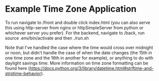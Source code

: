 # Example Time Zone Application

To run navigate to /front and double click index.html (you can also serve this using http-server from nginx or httpSimpleServer from python or whichever server you prefer).
For the backend, navigate to /back, run source .env/bin/activate and then ./run.sh

Note that I've handled the case where the time would cross over midnight or noon, but didn't handle the case of when the date changes (the 15th in one time zone and the 16th in another for example), or anything to do with daylight savings time. More information on time zone formatting can be found here (https://docs.python.org/3/library/datetime.html#strftime-and-strptime-behavior). 
